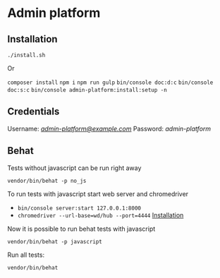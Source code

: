 Admin platform
==============

Installation
------------

`./install.sh`

Or

`composer install`
`npm i`
`npm run gulp`
`bin/console doc:d:c`
`bin/console doc:s:c`
`bin/console admin-platform:install:setup -n`

Credentials
-----------

Username: *admin-platform@example.com*
Password: *admin-platform*

Behat
-----

Tests without javascript can be run right away

`vendor/bin/behat -p no_js`

To run tests with javascript start web server and chromedriver
 - `bin/console server:start 127.0.0.1:8000`
 - `chromedriver --url-base=wd/hub --port=4444` [Installation](https://gist.github.com/ziadoz/3e8ab7e944d02fe872c3454d17af31a5)

Now it is possible to run behat tests with javascript

`vendor/bin/behat -p javascript`

Run all tests:

`vendor/bin/behat`
